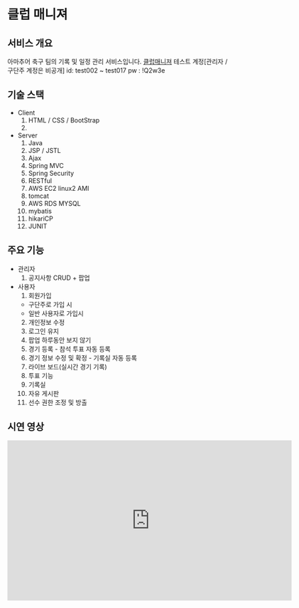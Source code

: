 # 클럽 매니져

## 서비스 개요
아마추어 축구 팀의 기록 및 일정 관리 서비스입니다.
[클럽매니져](13.209.65.197:8080)
테스트 계정[관리자 / 구단주 계정은 비공개]
id:  test002 ~ test017
pw : !Q2w3e


## 기술 스택
* Client
  1. HTML / CSS / BootStrap
  2.
* Server
  1. Java
  2. JSP / JSTL
  3. Ajax
  4. Spring MVC
  5. Spring Security
  6. RESTful
  7. AWS EC2 linux2 AMI
  8. tomcat
  9. AWS RDS MYSQL
  10. mybatis
  11. hikariCP
  12. JUNIT

## 주요 기능
* 관리자
  1. 공지사항 CRUD + 팝업
* 사용자
  1. 회원가입
    * 구단주로 가입 시
    * 일반 사용자로 가입시
  2. 개인정보 수정
  3. 로그인 유지
  4. 팝업 하루동안 보지 않기
  5. 경기 등록 - 참석 투표 자동 등록
  6. 경기 정보 수정 및 확정 - 기록실 자동 등록
  7. 라이브 보드(실시간 경기 기록)
  8. 투표 기능
  9. 기록실
  10. 자유 게시판
  11. 선수 권한 조정 및 방출

## 시연 영상
<iframe width="640" height="360" src="https://youtu.be/WD2y9MGiw4w" frameborder="0" gesture="media" allowfullscreen=""></iframe>  
